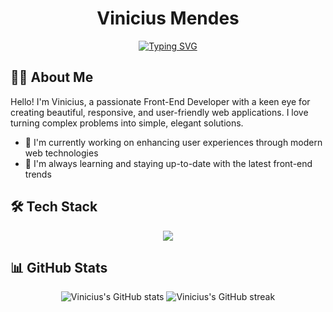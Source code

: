 <div align="center">
  
  # Vinicius Mendes
  [![Typing SVG](https://readme-typing-svg.herokuapp.com?font=Fira+Code&pause=1000&color=61DAFB&center=true&vCenter=true&width=435&lines=Front-End+Developer;React+%7C+React+Native+Enthusiast;Always+learning%2C+always+growing)](https://git.io/typing-svg)
</div>

## 👨‍💻 About Me

Hello! I'm Vinicius, a passionate Front-End Developer with a keen eye for creating beautiful, responsive, and user-friendly web applications. I love turning complex problems into simple, elegant solutions.

- 🔭 I'm currently working on enhancing user experiences through modern web technologies
- 🌱 I'm always learning and staying up-to-date with the latest front-end trends

## 🛠 Tech Stack

<div align="center">

<a href="https://skillicons.dev">
    <img src="https://skillicons.dev/icons?i=git,js,css,html,nodejs,react,nestjs,nextjs,styledcomponents,tailwind,ts,vite,vscode,vercel&perline=7" />
</a>

</div>


## 📊 GitHub Stats

<div align="center">
  <img src="https://github-readme-stats.vercel.app/api?username=ViniciusMendesp&show_icons=true&theme=react" alt="Vinicius's GitHub stats" />
  <img src="https://github-readme-streak-stats.herokuapp.com/?user=ViniciusMendesp&theme=react" alt="Vinicius's GitHub streak" />
</div>

